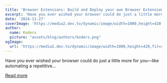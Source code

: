 ```yaml
---
title: 'Browser Extensions: Build and Deploy your own Browser Extensions'
excerpt: 'Have you ever wished your browser could do just a little more for you—like automating a repetitive...'
date: '2024-11-27'
coverImage: 'https://media2.dev.to/dynamic/image/width=1000,height=420,fit=cover,gravity=auto,format=auto/https%3A%2F%2Fdev-to-uploads.s3.amazonaws.com%2Fuploads%2Farticles%2Fplah1pikywk5j703wq50.png'
author:
  name: Koders
  picture: "assets/blog/authors/koders.png"
ogImage:
  url: 'https://media2.dev.to/dynamic/image/width=1000,height=420,fit=cover,gravity=auto,format=auto/https%3A%2F%2Fdev-to-uploads.s3.amazonaws.com%2Fuploads%2Farticles%2Fplah1pikywk5j703wq50.png'
---
```


Have you ever wished your browser could do just a little more for you—like automating a repetitive...

[Read more](https://dev.to/mukhilpadmanabhan/build-and-deploy-your-own-browser-extensions-5034)
